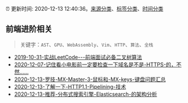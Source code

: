 :alarm_clock: 更新时间: 2020-12-13 12:40:36。[来源分类](../README.md)、[标签分类](../TAGS.md)、[时间分类](../TIMELINE.md)

## 前端进阶相关


> 关键字：`AST`、`GPU`、`WebAssembly`、`Vim`、`HTTP`、`算法`、`全栈`



- [2019-10-31-实战LeetCode---前端面试必备二叉树算法](https://www.ershicimi.com/p/f3413b58491ac20f4c17a09b8a0af5e1) 
- [2020-12-07-记住看小电影前一定要检查一下域名是不是-HTTPS-的，不然……](https://www.ershicimi.com/p/57b0ecbc470e028355ba0550df9482ed) 
- [2020-12-13-罗技-MX-Master-3-鼠标和-MX-keys-键盘问题汇总](https://www.v2ex.com/t/735037) 
- [2020-12-13-了解一下-HTTP1.1-Pipelining-技术](https://toutiao.io/k/mx1jfnt) 
- [2020-12-13-推荐-分布式搜索引擎-Elasticsearch-的架构分析](https://toutiao.io/k/j4aoyho) 